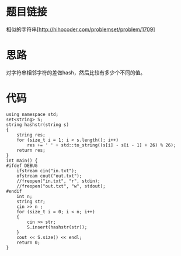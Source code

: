 ﻿# 题目链接
相似的字符串[http://hihocoder.com/problemset/problem/1709]

# 思路
对字符串相邻字符的差做hash，然后比较有多少个不同的值。

# 代码
	using namespace std;
	set<string> S;
	string hashstr(string s)
	{
		string res;
		for (size_t i = 1; i < s.length(); i++)
			res += ' ' + std::to_string((s[i] - s[i - 1] + 26) % 26);
		return res;
	}
	int main() {
	#ifdef DEBUG
		ifstream cin("in.txt");
		ofstream cout("out.txt");
		//freopen("in.txt", "r", stdin);
		//freopen("out.txt", "w", stdout);
	#endif
		int n;
		string str;
		cin >> n ;
		for (size_t i = 0; i < n; i++)
		{
			cin >> str;
			S.insert(hashstr(str));
		}
		cout << S.size() << endl;
		return 0;
	}
